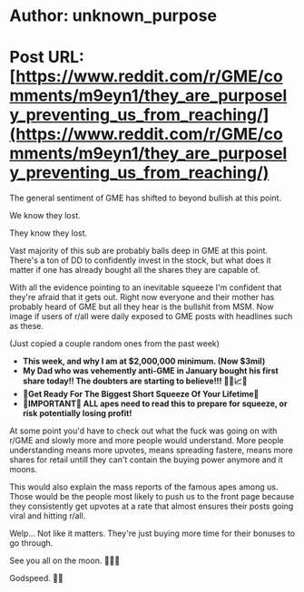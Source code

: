 # Author: unknown_purpose
# Post URL: [https://www.reddit.com/r/GME/comments/m9eyn1/they_are_purposely_preventing_us_from_reaching/](https://www.reddit.com/r/GME/comments/m9eyn1/they_are_purposely_preventing_us_from_reaching/)


The general sentiment of GME has shifted to beyond bullish at this point.

We know they lost.

They know they lost.

Vast majority of this sub are probably balls deep in GME at this point. There's a ton of DD to confidently invest in the stock, but what does it matter if one has already bought all the shares they are capable of.

With all the evidence pointing to an inevitable squeeze I'm confident that they're afraid that it gets out. Right now everyone and their mother has probably heard of GME but all they hear is the bullshit from MSM. Now image if users of r/all were daily exposed to GME posts with headlines such as these. 

(Just copied a couple random ones from the past week)

*  **This week, and why I am at $2,000,000 minimum. (Now $3mil)** 
*   **My Dad who was vehemently anti-GME in January bought his first share today!! The doubters are starting to believe!!! 💎🙌📈🚀** 
*  **🚀Get Ready For The Biggest Short Squeeze Of Your Lifetime🚀** 
*  **🚨IMPORTANT🚨 ALL apes need to read this to prepare for squeeze, or risk potentially losing profit!** 

At some point you'd have to check out what the fuck was going on with r/GME and slowly more and more people would understand. More people understanding means more upvotes, means spreading fastere, means more shares for retail untill they can't contain the buying power anymore and it moons.

This would also explain the mass reports of the famous apes among us. Those would be the people most likely to push us to the front page because they consistently get upvotes at a rate that almost ensures their posts going viral and hitting r/all.

Welp... Not like it matters. They're just buying more time for their bonuses to go through.

See you all on the moon. **🚀🚀🚀**

Godspeed. 💎👐